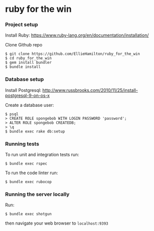 # ruby for the win

### Project setup

Install Ruby: https://www.ruby-lang.org/en/documentation/installation/

Clone Github repo
```
$ git clone https://github.com/EllieHamilton/ruby_for_the_win
$ cd ruby_for_the_win
$ gem install bundler
$ bundle install
```

### Database setup

Install Postgresql: http://www.russbrooks.com/2010/11/25/install-postgresql-9-on-os-x

Create a database user:
```
$ psql
> CREATE ROLE spongebob WITH LOGIN PASSWORD 'password';
> ALTER ROLE spongebob CREATEDB;
> \q
$ bundle exec rake db:setup
```

### Running tests

To run unit and integration tests run:
```
$ bundle exec rspec
```
To run the code linter run:
```
$ bundle exec rubocop
```

### Running the server locally

Run:
```
$ bundle exec shotgun
```
then navigate your web browser to `localhost:9393`
